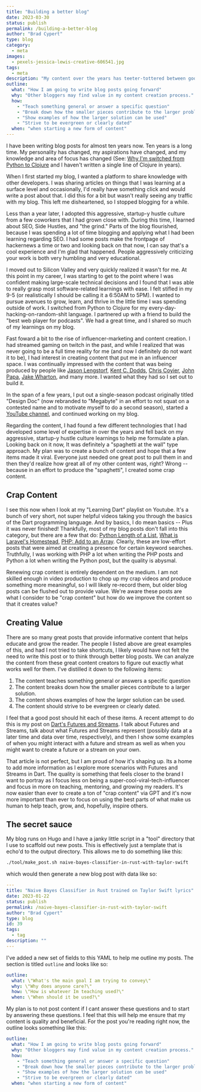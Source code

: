 ```yaml
---
title: "Building a better blog"
date: 2023-03-30
status: publish
permalink: /building-a-better-blog
author: "Brad Cypert"
type: blog
category:
  - meta
images:
  - pexels-jessica-lewis-creative-606541.jpg
tags:
  - meta
description: "My content over the years has teeter-tottered between good and bad. Here's my plan to ensure I'm producing quality, educational content moving forward."
outline:
  what: "How I am going to write blog posts going forward"
  why: "Other bloggers may find value in my content creation process."
  how:
    - "Teach something general or answer a specific question"
    - "Break down how the smaller pieces contribute to the larger problem"
    - "Show examples of how the larger solution can be used"
    - "Strive to be evergreen or clearly dated"
  when: "when starting a new form of content"
---
```


I have been writing blog posts for almost ten years now. Ten years is a long time. My personality has changed, my aspirations have changed, and my knowledge and area of focus has changed (See: [Why I'm switched from Python to Clojure](/why-i-switched-from-python-to-clojure/) and I haven't written a single line of Clojure in years). 

When I first started my blog, I wanted a platform to share knowledge with other developers. I was sharing articles on things that I was learning at a surface level and occasionally, I'd really have something click and would write a post about that.  I did this for a bit but wasn't really seeing any traffic with my blog. This left me disheartened, so I stopped blogging for a while.

Less than a year later, I adopted this aggressive, startup-y hustle culture from a few coworkers that I had grown close with. During this time, I learned about SEO, Side Hustles, and "the grind." Parts of the blog flourished, because I was spending a lot of time blogging and applying what I had been learning regarding SEO. I had some posts make the frontpage of hackernews a time or two and looking back on that now, I can say that's a cool experience and I'm glad that happened. People aggressively criticizing your work is both very humbling and very educational.

I moved out to Silicon Valley and very quickly realized it wasn't for me. At this point in my career, I was starting to get to the point where I was confident making large-scale technical decisions and I found that I was able to really grasp most software-related learnings with ease. I felt stifled in my 9-5 (or realistically I should be calling it a 6:50AM to 5PM). I wanted to pursue avenues to grow, learn, and thrive in the little time I was spending outside of work.  I switched from Python to Clojure for my every-day-hacking-on-random-shit language. I partnered up with a friend to build the "best web player for podcasts". We had a great time, and I shared so much of my learnings on my blog.

Fast foward a bit to the rise of influencer-marketing and content creation. I had streamed gaming on twitch in the past, and while I realized that was never going to be a full time reality for me (and now I definitely do not want it to be), I had interest in creating content that put me in an influencer space. I was continually impressed with the content that was being produced by people like [Jason Lengstorf](https://www.jason.af/), [Kent C. Dodds](https://kentcdodds.com/), [Chris Coyier](https://chriscoyier.net/), [John Papa](https://www.johnpapa.net/), [Jake Wharton](https://jakewharton.com/), and many more. I wanted what they had so I set out to build it.

In the span of a few years, I put out a single-season podcast originally titled "Design Doc" (now rebranded to "Megabyte" in an effort to not squat on a contested name and to motivate myself to do a second season), started a [YouTube channel](https://www.youtube.com/bradcypert), and continued working on my blog.

Regarding the content, I had found a few different technologies that I had developed some level of expertise in over the years and fell back on my aggressive, startup-y hustle culture learnings to help me formulate a plan. Looking back on it now, It was definitely a "spaghetti at the wall" type approach. My plan was to create a bunch of content and hope that a few items made it viral. Everyone just needed one great post to pull them in and then they'd realize how great all of my other content was, right? Wrong -- because in an effort to produce the "spaghetti", I created some crap content.

## Crap Content

I see this now when I look at my "Learning Dart" playlist on Youtube. It's a bunch of very short, not super helpful videos taking you through the basics of the Dart programming language. And by basics, I do mean basics -- Plus it was never finished! Thankfully, most of my blog posts don't fall into this category, but there are a few that do: [Python Length of a List](/python-length-of-a-list/), [What is Laravel's Homestead](/what-is-laravels-homestead/), [PHP: Add to an Array](/php-add-array/). Clearly, these are low-effort posts that were aimed at creating a presence for certain keyword searches. Truthfully, I was working with PHP a lot when writing the PHP posts and Python a lot when writing the Python post, but the quality is abysmal.

Renewing crap content is entirely dependent on the medium. I am not skilled enough in video production to chop up my crap videos and produce something more meaningful, so I will likely re-record them, but older blog posts can be flushed out to provide value. We're aware these posts are what I consider to be "crap content" but how do we improve the content so that it creates value?

## Creating Value

There are so many great posts that provide informative content that helps educate and grow the reader. The people I listed above are great examples of this, and had I not tried to take shortcuts, I likely would have not felt the need to write this post or to think through better blog posts. We can analyze the content from these great content creators to figure out exactly what works well for them. I've distilled it down to the following items:

1. The content teaches something general or answers a specific question
2. The content breaks down how the smaller pieces contribute to a larger solution.
3. The content shows examples of how the larger solution can be used.
4. The content should strive to be evergreen or clearly dated.

I feel that a good post should hit each of these items. A recent attempt to do this is my post on [Dart's Futures and Streams](/dart-futures-and-streams/). I talk about Futures and Streams, talk about what Futures and Streams represent (possibly data at a later time and data over time, respectively), and then I show some examples of when you might interact with a future and stream as well as when you might want to create a future or a stream on your own.

That article is not perfect, but I am proud of how it's shaping up. Its a home to add more information as I explore more scenarios with Futures and Streams in Dart. The quality is something that feels closer to the brand I want to portray as I focus less on being a super-cool-viral-tech-influencer and focus in more on teaching, mentoring, and growing my readers. It's now easier than ever to create a ton of "crap content" via GPT and it's now more important than ever to focus on using the best parts of what make us human to help teach, grow, and, hopefully, inspire others.

## The secret sauce

My blog runs on Hugo and I have a janky little script in a "tool" directory that I use to scaffold out new posts. This is effectively just a template that is echo'd to the output directory. This allows me to do something like this:

```bash
./tool/make_post.sh naive-bayes-classifier-in-rust-with-taylor-swift
```

which would then generate a new blog post with data like so:

```yaml
---
title: "Naive Bayes Classifier in Rust trained on Taylor Swift lyrics"
date: 2023-01-22
status: publish
permalink: /naive-bayes-classifier-in-rust-with-taylor-swift
author: "Brad Cypert"
type: blog
id: 39
tags:
  - tag
description: ""
---
```

I've added a new set of fields to this YAML to help me outline my posts. The section is titled `outline` and looks like so:
```yaml
outline:
  what: \"What's the main goal I am trying to convey\"
  why: \"Why does anyone care?\"
  how: \"How is whatever Im teaching used?\"
  when: \"When should it be used?\"
```

My plan is to not post content if I cant answer these questions and to start by answering these questions. I feel that this will help me ensure that my content is quality and beneficial. For the post you're reading right now, the outline looks something like this:

```yaml
outline:
  what: "How I am going to write blog posts going forward"
  why: "Other bloggers may find value in my content creation process."
  how:
    - "Teach something general or answer a specific question"
    - "Break down how the smaller pieces contribute to the larger problem"
    - "Show examples of how the larger solution can be used"
    - "Strive to be evergreen or clearly dated"
  when: "when starting a new form of content"
```
